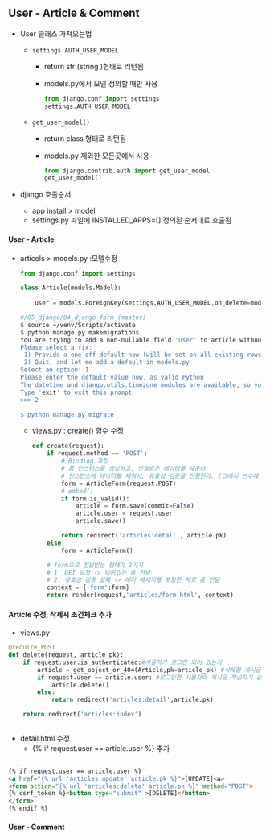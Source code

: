 ## User - Article & Comment

- User 클래스 가져오는법

  - `settings.AUTH_USER_MODEL`

    - return str (string )형태로 리턴됨

    - models.py에서 모델 정의할 때만 사용

      ```python
      from django.conf import settings
      settings.AUTH_USER_MODEL
      ```

      

  - `get_user_model()`

    - return class 형태로 리턴됨

    - models.py 제외한 모든곳에서 사용

      ```python
      from django.contrib.auth import get_user_model
      get_user_model()
      ```

- django 호출순서
  - app install > model
  - settings.py 파일에 INSTALLED_APPS=[] 정의된 순서대로 호출됨

#### User - Article

- articels > models.py :모델수정

  ```python
  from django.conf import settings
  
  class Article(models.Model):
      ...
      user = models.ForeignKey(settings.AUTH_USER_MODEL,on_delete=models.CASCADE)
  
  ```

  ```bash
  #/05_django/04_django_form (master)
  $ source ~/venv/Scripts/activate
  $ python manage.py makemigrations
  You are trying to add a non-nullable field 'user' to article without a default; we can't do that (the database needs something to populate existing rows).
  Please select a fix:
   1) Provide a one-off default now (will be set on all existing rows with a null value for this column)
   2) Quit, and let me add a default in models.py
  Select an option: 1
  Please enter the default value now, as valid Python
  The datetime and django.utils.timezone modules are available, so you can do e.g. timezone.now
  Type 'exit' to exit this prompt
  >>> 2
  
  $ python manage.py migrate
  ```

  - views.py : create() 함수 수정

    ```python
    def create(request):    
        if request.method == 'POST':
            # Binding 과정
            # 폼 인스턴스를 생성하고, 전달받은 데이터를 채운다.
            # 인스턴스에 데이터를 채워서, 유효성 검증을 진행한다. (그래서 변수에 담음)
            form = ArticleForm(request.POST)
            # embed()
            if form.is_valid():
                article = form.save(commit=False)
                article.user = request.user
                article.save()

            return redirect('articles:detail', article.pk)
        else:
            form = ArticleForm()

        # form으로 전달받는 형태가 2가지
        # 1. GET 요청 -> 비어있는 폼 전달
        # 2. 유효성 검증 실패 -> 에러 메세지를 포함한 채로 폼 전달
        context = {'form':form}
        return render(request,'articles/form.html', context)
    ```

#### Article 수정, 삭제시 조건체크 추가

- views.py

```python
@require_POST
def delete(request, article_pk):    
    if request.user.is_authenticated:#사용자가 로그인 되어 있는지
        article = get_object_or_404(Article,pk=article_pk) #삭제할 게시글
        if request.user == article.user: #로그인한 사용자와 게시글 작성자가 같은지
            article.delete()
        else:
            return redirect('articles:detail',article.pk)

    return redirect('articles:index')
    
```

- detail.html 수정
  - {% if request.user == article.user %} 추가

```html
...
{% if request.user == article.user %}
<a href="{% url 'articles:update' article.pk %}">[UPDATE]<a>
<form action="{% url 'articles:delete' article.pk %}" method="POST">
{% csrf_token %}<button type="submit" >[DELETE]</button>
</form>
{% endif %}
```

#### User - Comment